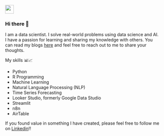 <a href="https://www.linkedin.com/in/prateek-joshi-iifmite/"><img height="28" src="https://cdn1.iconfinder.com/data/icons/social-links/382/linkedin-512.png"></a>

</p>


### Hi there 👋

I am a data scientist. I solve real-world problems using data science and AI.  I have a passion for learning and sharing my knowledge with others. You can read my blogs [here](https://medium.com/@prateekjoshi) and feel free to reach out to me to share your thoughts.

My skills 📊📈 
* Python
* R Programming
* Machine Learning
* Natural Language Processing (NLP)
* Time Series Forecasting
* Looker Studio, formerly Google Data Studio
* Streamlit
* n8n
* AirTable

If you found value in something I have created, please feel free to follow me on [Linkedin](https://www.linkedin.com/in/prateek-joshi-iifmite/)!!

<!--
**prateekjoshi565/prateekjoshi565** is a ✨ _special_ ✨ repository because its `README.md` (this file) appears on your GitHub profile.

Here are some ideas to get you started:

- 🔭 I’m currently working on ...
- 🌱 I’m currently learning ...
- 👯 I’m looking to collaborate on ...
- 🤔 I’m looking for help with ...
- 💬 Ask me about ...
- 📫 How to reach me: ...
- 😄 Pronouns: ...
- ⚡ Fun fact: ...
-->

